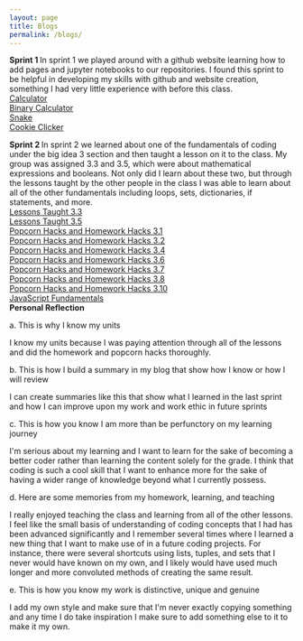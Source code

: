 ```yaml
---
layout: page 
title: Blogs
permalink: /blogs/
---
```


<b> Sprint 1 </b>
In sprint 1 we played around with a github website learning how to add pages and jupyter notebooks to our repositories.
I found this sprint to be helpful in developing my skills with github and website creation, something I had very little experience with before this class.
<br>
<a href="calculator/calculator.html">Calculator</a>
<br>
<a href="calculator_binary/calc_bin2.html">Binary Calculator</a>
<br>
<a href="snake/snake.html">Snake</a>
<br>
<a href="cookie_clicker/cookie_clicker.html">Cookie Clicker</a>
<br>

<b> Sprint 2 </b>
In sprint 2 we learned about one of the fundamentals of coding under the big idea 3 section and then taught a lesson on it to the class.
My group was assigned 3.3 and 3.5, which were about mathematical expressions and booleans.
Not only did I learn about these two, but through the lessons taught by the other people in the class I was able to learn about all of the other fundamentals including loops, sets, dictionaries, if statements, and more. 
<br>
<a href="https://nighthawkcoders.github.io/portfolio_2025/csp/big-idea/3-3/p1">Lessons Taught 3.3</a>
<br>
<a href="https://nighthawkcoders.github.io/portfolio_2025/csp/big-idea/3-5/p1">Lessons Taught 3.5</a>
<br>
<a href="https://github.com/Bloooooooooob/Bailey-GitHub-Playground/blob/main/_notebooks/sprint2/3.1_homework.ipynb">Popcorn Hacks and Homework Hacks 3.1</a>
<br>
<a href="https://github.com/Bloooooooooob/Bailey-GitHub-Playground/blob/main/_notebooks/sprint2/3.2_homework.ipynb">Popcorn Hacks and Homework Hacks 3.2</a>
<br>
<a href="https://github.com/Bloooooooooob/Bailey-GitHub-Playground/blob/main/_notebooks/sprint2/3.4_homework.ipynb">Popcorn Hacks and Homework Hacks 3.4</a>
<br>
<a href="https://github.com/Bloooooooooob/Bailey-GitHub-Playground/blob/main/_notebooks/sprint2/3.6_homework.ipynb">Popcorn Hacks and Homework Hacks 3.6</a>
<br>
<a href="https://github.com/Bloooooooooob/Bailey-GitHub-Playground/blob/main/_notebooks/sprint2/3.7_homework.ipynb">Popcorn Hacks and Homework Hacks 3.7</a>
<br>
<a href="https://github.com/Bloooooooooob/Bailey-GitHub-Playground/blob/main/_notebooks/sprint2/3.8_homework.ipynb">Popcorn Hacks and Homework Hacks 3.8</a>
<br>
<a href="https://github.com/Bloooooooooob/Bailey-GitHub-Playground/blob/main/_notebooks/sprint2/3.10_homework.ipynb">Popcorn Hacks and Homework Hacks 3.10</a>
<br>
<a href="https://nighthawkcoders.github.io/portfolio_2025/csse/javascript/fundamentals/for-loops/">JavaScript Fundamentals</a>
<br>
<b>Personal Reflection</b>

a. This is why I know my units

I know my units because I was paying attention through all of the lessons and did the homework and popcorn hacks thoroughly.  

b. This is how I build a summary in my blog that show how I know or how I will review

I can create summaries like this that show what I learned in the last sprint and how I can improve upon my work and work ethic in future sprints

c. This is how you know I am more than be perfunctory on my learning journey

I'm serious about my learning and I want to learn for the sake of becoming a better coder rather than learning the content solely for the grade. I think that coding is such a cool skill that I want to enhance more for the sake of having a wider range of knowledge beyond what I currently possess. 

d. Here are some memories from my homework, learning, and teaching

I really enjoyed teaching the class and learning from all of the other lessons. I feel like the small basis of understanding of coding concepts that I had has been advanced significantly and I remember several times where I learned a new thing that I want to make use of in a future coding projects. For instance, there were several shortcuts using lists, tuples, and sets that I never would have known on my own, and I likely would have used much longer and more convoluted methods of creating the same result.

e. This is how you know my work is distinctive, unique and genuine

I add my own style and make sure that I'm never exactly copying something and any time I do take inspiration I make sure to add something else to it to make it my own. 
